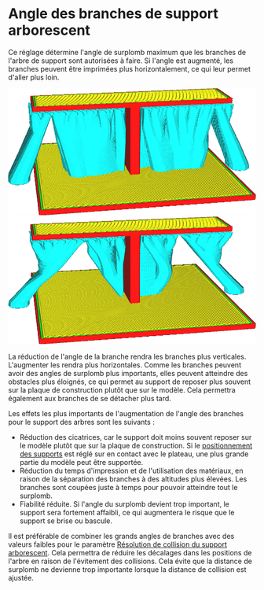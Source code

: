 Angle des branches de support arborescent
====
Ce réglage détermine l'angle de surplomb maximum que les branches de l'arbre de support sont autorisées à faire. Si l'angle est augmenté, les branches peuvent être imprimées plus horizontalement, ce qui leur permet d'aller plus loin.

![Un angle de branche de 20°](../../../articles/images/support_tree_angle_20.png)
![Un angle de branche de 40°](../../../articles/images/support_tree_angle_40.png)

La réduction de l'angle de la branche rendra les branches plus verticales. L'augmenter les rendra plus horizontales. Comme les branches peuvent avoir des angles de surplomb plus importants, elles peuvent atteindre des obstacles plus éloignés, ce qui permet au support de reposer plus souvent sur la plaque de construction plutôt que sur le modèle. Cela permettra également aux branches de se détacher plus tard.

Les effets les plus importants de l'augmentation de l'angle des branches pour le support des arbres sont les suivants :
* Réduction des cicatrices, car le support doit moins souvent reposer sur le modèle plutôt que sur la plaque de construction. Si le [positionnement des supports](../support/support_type.md) est réglé sur en contact avec le plateau, une plus grande partie du modèle peut être supportée.
* Réduction du temps d'impression et de l'utilisation des matériaux, en raison de la séparation des branches à des altitudes plus élevées. Les branches sont coupées juste à temps pour pouvoir atteindre tout le surplomb.
* Fiabilité réduite. Si l'angle du surplomb devient trop important, le support sera fortement affaibli, ce qui augmentera le risque que le support se brise ou bascule.

Il est préférable de combiner les grands angles de branches avec des valeurs faibles pour le paramètre [Résolution de collision du support arborescent](support_tree_collision_resolution.md). Cela permettra de réduire les décalages dans les positions de l'arbre en raison de l'évitement des collisions. Cela évite que la distance de surplomb ne devienne trop importante lorsque la distance de collision est ajustée.
